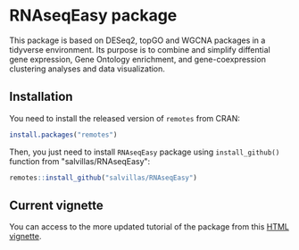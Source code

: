 # RNAseqEasy package

This package is based on DESeq2, topGO and WGCNA packages in a tidyverse environment. Its purpose is to combine and simplify diffential gene expression, Gene Ontology enrichment, and gene-coexpression clustering analyses and data visualization.

## Installation

You need to install the released version of `remotes` from CRAN:

``` r
install.packages("remotes")
```

Then, you just need to install `RNAseqEasy` package using `install_github()` function from "salvillas/RNAseqEasy":

``` r
remotes::install_github("salvillas/RNAseqEasy")
```

## Current vignette

You can access to the more updated tutorial of the package from this [HTML vignette](https://salvillas.github.io/RNAseqEasy/).
